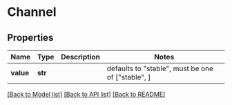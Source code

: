 # Channel


## Properties
Name | Type | Description | Notes
------------ | ------------- | ------------- | -------------
**value** | **str** |  | defaults to "stable",  must be one of ["stable", ]

[[Back to Model list]](../README.md#documentation-for-models) [[Back to API list]](../README.md#documentation-for-api-endpoints) [[Back to README]](../README.md)


